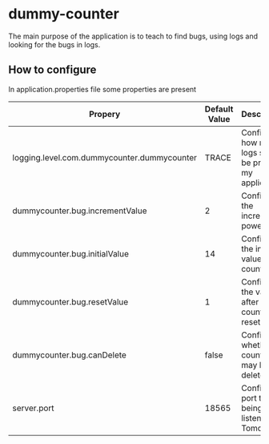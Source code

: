# dummy-counter

The main purpose of the application is to teach to find bugs, using logs and looking for the bugs in logs.

## How to configure

In application.properties file some properties are present

| Propery | Default Value | Description |
|---|--|---|
| logging.level.com.dummycounter.dummycounter | TRACE | Configure how much logs should be product my application |
| dummycounter.bug.incrementValue | 2 | Configure the increment power |
| dummycounter.bug.initialValue | 14 | Configure the initial value of counter |
| dummycounter.bug.resetValue | 1 | Configure the value after a counter reset |
| dummycounter.bug.canDelete | false | Configure whether counters may be deleted |
| server.port | 18565 | Configure port that is being listened by Tomcat |
